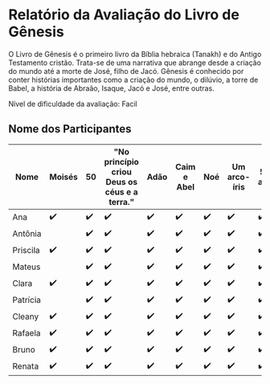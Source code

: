 # Relatório da Avaliação do Livro de Gênesis

O Livro de Gênesis é o primeiro livro da Bíblia hebraica (Tanakh) e do Antigo Testamento cristão. Trata-se de uma narrativa que abrange desde a criação do mundo até a morte de José, filho de Jacó. Gênesis é conhecido por conter histórias importantes como a criação do mundo, o dilúvio, a torre de Babel, a história de Abraão, Isaque, Jacó e José, entre outras.

Nível de dificuldade da avaliação: Facil

## Nome dos Participantes

| Nome   | Moisés | 50   | "No princípio criou Deus os céus e a terra." | Adão | Caim e Abel | Noé | Um arco-íris | 500 anos | Cam | Pomba | Prometeu que ele seria pai de muitas nações | Isaque | Isaque | Monte Moriá | Sodoma e Gomorra | 13  | Raquel | 17 anos | Representava sua futura posição como governante do Egito | Azenate |
|--------|--------|------|---------------------------------------------|------|-------------|-----|--------------|-----------|-----|-------|----------------------------------------------|--------|--------|-------------|------------------|-----|--------|---------|----------------------------------------------------------|----------|
| Ana    | ✔️     | ✔️   | ✔️                                           | ✔️    | ✔️          | ✔️   | ✔️            | ✔️         | ✔️   | ✔️     | ✔️                                            | ✔️      | ✔️      | ✔️          | ✔️                | ✔️   | ✔️     | ✔️       | ✔️                                                      | ✔️        |
| Antônia|        | ✔️   | ✔️                                           | ✔️    | ✔️          | ✔️   | ✔️            | ✔️         | ✔️   | ✔️     | ✔️                                            | ✔️      | ✔️      | ✔️          | ✔️                | ✔️   | ✔️     | ✔️       | ✔️                                                      | ✔️        |
| Priscila| ✔️     | ✔️   | ✔️                                           | ✔️    | ✔️          | ✔️   | ✔️            | ✔️         | ✔️   | ✔️     | ✔️                                            | ✔️      | ✔️      | ✔️          | ✔️                | ✔️   | ✔️     | ✔️       | ✔️                                                      | ✔️        |
| Mateus |        | ✔️   | ✔️                                           | ✔️    | ✔️          | ✔️   | ✔️            | ✔️         |       | ✔️     | ✔️                                            |        | ✔️      |             | ✔️                | ✔️   | ✔️     | ✔️       | ✔️                                                      |          |
| Clara  | ✔️     | ✔️   | ✔️                                           | ✔️    | ✔️          | ✔️   | ✔️            | ✔️         | ✔️   | ✔️     | ✔️                                            | ✔️      | ✔️      | ✔️          | ✔️                | ✔️   | ✔️     | ✔️       | ✔️                                                      |          |
| Patrícia|       | ✔️   | ✔️                                           | ✔️    | ✔️          | ✔️   | ✔️            | ✔️         |       | ✔️     | ✔️                                            | ✔️      |        | ✔️          | ✔️                | ✔️   | ✔️     | ✔️       | ✔️                                                      | ✔️        |
| Cleany | ✔️     | ✔️   | ✔️                                           | ✔️    | ✔️          | ✔️   | ✔️            | ✔️         | ✔️   | ✔️     | ✔️                                            | ✔️      | ✔️      | ✔️          | ✔️                | ✔️   | ✔️     | ✔️       | ✔️                                                      | ✔️        |
| Rafaela| ✔️     | ✔️   | ✔️                                           | ✔️    | ✔️          | ✔️   | ✔️            | ✔️         |       | ✔️     | ✔️                                            | ✔️      | ✔️      |             | ✔️                | ✔️   | ✔️     | ✔️       | ✔️                                                      | ✔️        |
| Bruno  | ✔️     | ✔️   | ✔️                                           | ✔️    | ✔️          | ✔️   | ✔️            | ✔️         | ✔️   | ✔️     | ✔️                                            | ✔️      | ✔️      | ✔️          | ✔️                | ✔️   | ✔️     | ✔️       | ✔️                                                      | ✔️        |
| Renata | ✔️     | ✔️   | ✔️                                           | ✔️    | ✔️          | ✔️   | ✔️            | ✔️         | ✔️   | ✔️     | ✔️                                            | ✔️      | ✔️      | ✔️          | ✔️                | ✔️   | ✔️     | ✔️       | ✔️                                                      | ✔️        |
